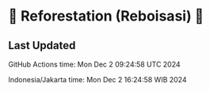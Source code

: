 
# 🌳 Reforestation (Reboisasi) 🌲

## Last Updated

GitHub Actions time: Mon Dec  2 09:24:58 UTC 2024

Indonesia/Jakarta time: Mon Dec  2 16:24:58 WIB 2024

